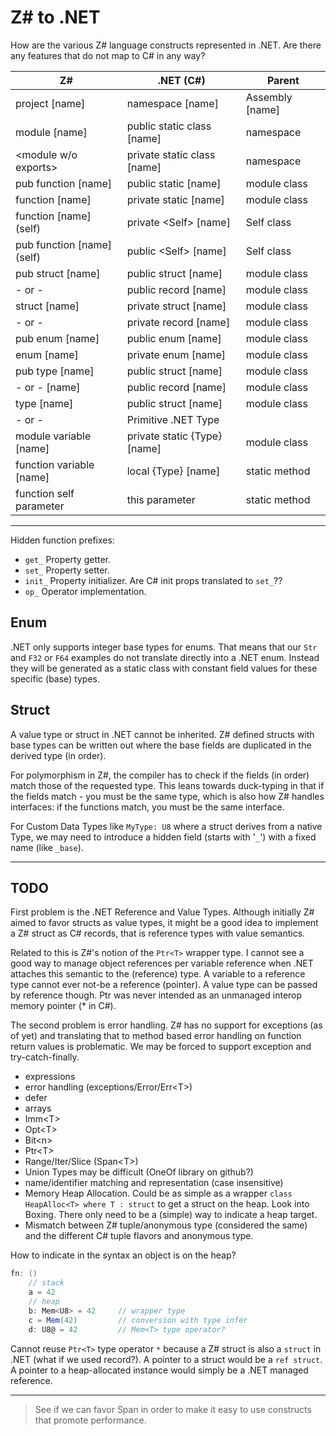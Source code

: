# Z\# to .NET

How are the various Z# language constructs represented in .NET.
Are there any features that do not map to C# in any way?

Z# | .NET (C#) | Parent
--|--|--
project [name] | namespace [name] | Assembly [name]
module [name] | public static class [name] | namespace
\<module w/o exports> | private static class [name] | namespace
pub function [name] | public static [name] | module class
function [name] | private static [name] | module class
function [name] (self) | private \<Self> [name] | Self class
pub function [name] (self) | public \<Self> [name] | Self class
pub struct [name] | public struct [name] | module class
- or - | public record [name] | module class
struct [name] | private struct [name] | module class
- or - | private record [name] | module class
pub enum [name] | public enum [name] | module class
enum [name] | private enum [name] | module class
pub type [name] | public struct [name] | module class
- or - [name] | public record [name] | module class
type [name] | public struct [name] | module class
 \- or - | Primitive .NET Type |
module variable [name] | private static {Type} [name] | module class
function variable [name] | local {Type} [name] | static method
function self parameter | this parameter | static method

---

Hidden function prefixes:

- `get_` Property getter.
- `set_` Property setter.
- `init_` Property initializer. Are C# init props translated to `set_`??
- `op_` Operator implementation.

## Enum

.NET only supports integer base types for enums. That means that our `Str` and `F32` or `F64` examples do not translate directly into a .NET enum. Instead they will be generated as a static class with constant field values for these specific (base) types.

## Struct

A value type or struct in .NET cannot be inherited. Z# defined structs with base types can be written out where the base fields are duplicated in the derived type (in order).

For polymorphism in Z#, the compiler has to check if the fields (in order) match those of the requested type. This leans towards duck-typing in that if the fields match - you must be the same type, which is also how Z# handles interfaces: if the functions match, you must be the same interface.

For Custom Data Types like `MyType: U8` where a struct derives from a native Type, we may need to introduce a hidden field (starts with '`_`') with a fixed name (like `_base`).

---

## TODO

First problem is the .NET Reference and Value Types. Although initially Z# aimed to favor structs as value types, it might be a good idea to implement a Z# struct as C# records, that is reference types with value semantics.

Related to this is Z#'s notion of the `Ptr<T>` wrapper type. I cannot see a good way to manage object references per variable reference when .NET attaches this semantic to the (reference) type. A variable to a reference type cannot ever not-be a reference (pointer). A value type can be passed by reference though. Ptr was never intended as an unmanaged interop memory pointer (* in C#).

The second problem is error handling. Z# has no support for exceptions (as of yet) and translating that to method based error handling on function return values is problematic. We may be forced to support exception and try-catch-finally.

- expressions
- error handling (exceptions/Error/Err\<T>)
- defer
- arrays
- Imm\<T>
- Opt\<T>
- Bit\<n>
- Ptr\<T>
- Range/Iter/Slice (Span\<T>)
- Union Types may be difficult (OneOf library on github?)
- name/identifier matching and representation (case insensitive)
- Memory Heap Allocation. Could be as simple as a wrapper `class HeapAlloc<T> where T : struct` to get a struct on the heap. Look into Boxing.  There only need to be a (simple) way to indicate a heap target.
- Mismatch between Z# tuple/anonymous type (considered the same) and the different C# tuple flavors and anonymous type.

How to indicate in the syntax an object is on the heap?

```csharp
fn: ()
    // stack
    a = 42
    // heap
    b: Mem<U8> = 42     // wrapper type
    c = Mem(42)         // conversion with type infer
    d: U8@ = 42         // Mem<T> type operator?
```

Cannot reuse `Ptr<T>` type operator `*` because a Z# struct is also a `struct` in .NET (what if we used record?). A pointer to a struct would be a `ref struct`. A pointer to a heap-allocated instance would simply be a .NET managed reference.

---

> See if we can favor Span<T> in order to make it easy to use constructs that promote performance.
